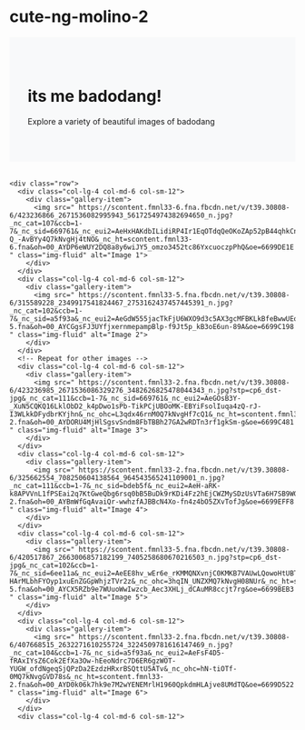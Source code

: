 # cute-ng-molino-2 
<!DOCTYPE html>
<html lang="en">
<head>
  <meta charset="UTF-8">
  <meta name="viewport" content="width=device-width, initial-scale=1.0">
  <title>Image Gallery</title>
  <!-- Bootstrap CSS -->
  <link href="https://stackpath.bootstrapcdn.com/bootstrap/4.5.2/css/bootstrap.min.css" rel="stylesheet">
  <style>
    .jumbotron {
      background-color: #f8f9fa; /* Light grey background */
      padding: 3rem 2rem; /* Padding for jumbotron content */
      margin-bottom: 2rem; /* Bottom margin */
    }
    .gallery-item {
      margin-bottom: 1rem; /* Bottom margin for each image */
    }
  </style>
</head>
<body>
  <div class="container">
    <div class="jumbotron">
      <h1 class="display-4"> its me badodang!</h1>
      <p class="lead">Explore a variety of beautiful images of badodang </p>
    </div>

    <div class="row">
      <div class="col-lg-4 col-md-6 col-sm-12">
        <div class="gallery-item">
          <img src=" https://scontent.fmnl33-6.fna.fbcdn.net/v/t39.30808-6/423236866_2671536082995943_5617254974382694650_n.jpg?_nc_cat=107&ccb=1-7&_nc_sid=669761&_nc_eui2=AeHxHAKdbILidiRP4Ir1EqOTdqQeOKoZAp52pB44qhkCnuYZQu9ab84qD1e3V2UxEEOrqQDsH0uPsjuHCAxAvI2w&_nc_ohc=l-Q_-AvBYy4Q7kNvgHj4tNO&_nc_ht=scontent.fmnl33-6.fna&oh=00_AYDP6eWUY2DQ8a8y6wiJY5_omzo3452tc86YxcuoczpPhQ&oe=6699DE1E " class="img-fluid" alt="Image 1">
        </div>
      </div>
      <div class="col-lg-4 col-md-6 col-sm-12">
        <div class="gallery-item">
          <img src=" https://scontent.fmnl33-5.fna.fbcdn.net/v/t39.30808-6/315589228_2349917541824467_2753162437457445391_n.jpg?_nc_cat=102&ccb=1-7&_nc_sid=a5f93a&_nc_eui2=AeGdW555jacTkFjU6WXO9d3c5AX3gcMFBKLkBfeBwwUEolTjPYJnSNfIPibQVt5pn4KKL5oIh5cZDajGLbcSPL0G&_nc_ohc=f2YSnKEvT0MQ7kNvgEOqGxe&_nc_ht=scontent.fmnl33-5.fna&oh=00_AYCGgsFJ3UYfjxernmepampBlp-f9Jt5p_kB3oE6un-89A&oe=6699C198 " class="img-fluid" alt="Image 2">
        </div>
      </div>
      <!-- Repeat for other images -->
      <div class="col-lg-4 col-md-6 col-sm-12">
        <div class="gallery-item">
          <img src=" https://scontent.fmnl33-2.fna.fbcdn.net/v/t39.30808-6/423236985_2671536086329276_3482626825478044343_n.jpg?stp=cp6_dst-jpg&_nc_cat=111&ccb=1-7&_nc_sid=669761&_nc_eui2=AeGOsB3Y-_XuN5CQKQ16LklObD2_k4pDwo1sPb-TikPCjUBOoMK-EBYiFsolIuqa4zQ-rJ-I3WLkkDFydbrKYjhn&_nc_ohc=L3qdx46rnM0Q7kNvgHf7cQ1&_nc_ht=scontent.fmnl33-2.fna&oh=00_AYDORU4MjHlSgsvSndm8FbTBBh27GA2wRDTn3rf1gkSm-g&oe=6699C481 " class="img-fluid" alt="Image 3">
        </div>
      </div>
      <div class="col-lg-4 col-md-6 col-sm-12">
        <div class="gallery-item">
          <img src=" https://scontent.fmnl33-2.fna.fbcdn.net/v/t39.30808-6/325662554_708250604138564_964543565241109001_n.jpg?_nc_cat=111&ccb=1-7&_nc_sid=bdeb5f&_nc_eui2=AeH-aRK-k8APVVnL1fPSEai2q7KtGweQbg6rsq0bB5BuDk9rKDi4Fz2hEjCWZMySDzUsVTa6H7SB9WGKrlR85q5E&_nc_ohc=S1SOSrwinsUQ7kNvgGg5LVI&_nc_ht=scontent.fmnl33-2.fna&oh=00_AYBmWfGqAvaiQr-wwhzfAJBBcN4Xo-fn4z4bO5ZXvTofJg&oe=6699EFF8 " class="img-fluid" alt="Image 4">
        </div>
      </div>
      <div class="col-lg-4 col-md-6 col-sm-12">
        <div class="gallery-item">
          <img src=" https://scontent.fmnl33-5.fna.fbcdn.net/v/t39.30808-6/420517867_2663006857182199_7405258680670216503_n.jpg?stp=cp6_dst-jpg&_nc_cat=102&ccb=1-7&_nc_sid=6ee11a&_nc_eui2=AeEE8hv_wEr6e_rKMMQNXvnjC0KMKB7VAUwLQowoHtUBTMjyZXWJ8BqX2-HArMLbhFYOyp1xuEnZGGpWhjzTVr2z&_nc_ohc=3hqIN_UNZXMQ7kNvgH08NUr&_nc_ht=scontent.fmnl33-5.fna&oh=00_AYCX5RZb9e7WUuoWwIwzcb_Aec3XHLj_dCAuMR8ccjt7rg&oe=6699BEB3 " class="img-fluid" alt="Image 5">
        </div>
      </div>
      <div class="col-lg-4 col-md-6 col-sm-12">
        <div class="gallery-item">
          <img src=" https://scontent.fmnl33-2.fna.fbcdn.net/v/t39.30808-6/407668515_2632271610255724_3224509781616147469_n.jpg?_nc_cat=104&ccb=1-7&_nc_sid=a5f93a&_nc_eui2=AeFsF4D5-fRAxIYsZ6Cok2EfXa3Ow-hEeoNdrc7D6ER6gzWOT-YUGW_ofdNgeqSjQPzDa2EzdzHRxrBSQttU5ATv&_nc_ohc=hN-tiOTf-0MQ7kNvgGVD78s&_nc_ht=scontent.fmnl33-2.fna&oh=00_AYD0k06k7hk9e7M2wYENEMrlH1960QpkdmHLAjve8UMdTQ&oe=6699D522 " class="img-fluid" alt="Image 6">
        </div>
      </div>
      <div class="col-lg-4 col-md-6 col-sm-12">
        
      

  </div>

  <!-- Bootstrap JS (Optional for some components like dropdowns, modals, etc.) -->
  <script src="https://stackpath.bootstrapcdn.com/bootstrap/4.5.2/js/bootstrap.min.js"></script>
</body>
</html>
